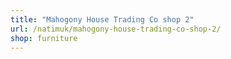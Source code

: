 ```yaml
---
title: "Mahogony House Trading Co shop 2"
url: /natimuk/mahogony-house-trading-co-shop-2/
shop: furniture
---
```

